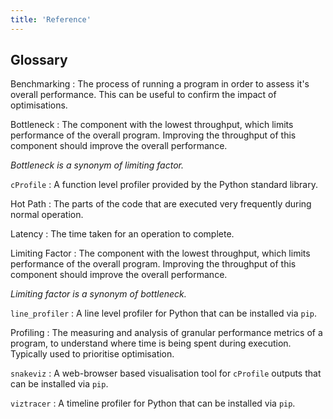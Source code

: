 ```yaml
---
title: 'Reference'
---
```


## Glossary

Benchmarking
: The process of running a program in order to assess it's overall performance. This can be useful to confirm the impact of optimisations.

Bottleneck
: The component with the lowest throughput, which limits performance of the overall program. Improving the throughput of this component should improve the overall performance.

*Bottleneck is a synonym of limiting factor.*

`cProfile`
: A function level profiler provided by the Python standard library.

Hot Path
: The parts of the code that are executed very frequently during normal operation.

Latency
: The time taken for an operation to complete.

Limiting Factor
: The component with the lowest throughput, which limits performance of the overall program. Improving the throughput of this component should improve the overall performance.

*Limiting factor is a synonym of bottleneck.*

`line_profiler`
: A line level profiler for Python that can be installed via `pip`.

Profiling
: The measuring and analysis of granular performance metrics of a program, to understand where time is being spent during execution. Typically used to prioritise optimisation.

`snakeviz`
: A web-browser based visualisation tool for `cProfile` outputs that can be installed via `pip`.

`viztracer`
: A timeline profiler for Python that can be installed via `pip`.
